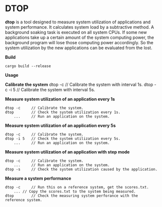 # DTOP

**dtop** is a tool designed to measure system utilization of applications and system performance. It calculates system load by a subtractive method. A background soaking task is executed on all system CPUs. If some new applications take up a certain amount  of the system computing power, the background program will lose those computing power accordingly. So the system utilization by the new applications can be evaluated from the lost.

**Build**
```
cargo build --release
```

**Usage**

**Calibrate the system**
dtop -c		// Calibrate the system with interval 1s.
dtop -c -i 5	// Calibrate the system with interval 5s.


**Measure system utilization of an application every 1s**

```
dtop -c		// Calibrate the system.
dtop		// Check the system utilization every 1s.
	... 	// Run an application on the system.
```

**Measure system utilization of an application every 5s**

```
dtop -c		// Calibrate the system.
dtop -i 5	// Check the system utilization every 5s.
	... 	// Run an application on the system.
```

**Measure system utilization of an application with step mode**

```
dtop -c		// Calibrate the system.
	... 	// Run an application on the system.
dtop -s		// Check the system utilization caused by the application.
```

**Measure a system performance**
```
dtop -c 	// Run this on a reference system, get the scores.txt.
	...	// Copy the scores.txt to the system being measured.
dtop		// Check the measuring system perforance with the reference system.
